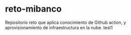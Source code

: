 # reto-mibanco
Repositorio reto que aplica conocimiento de Github action, y aprovisionamiento de infraestructura en la nube.
test1
